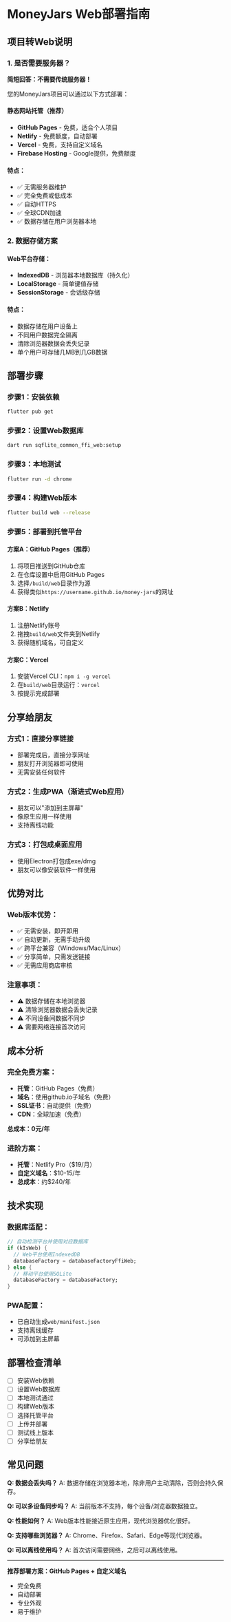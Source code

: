 # MoneyJars Web部署指南

## 项目转Web说明

### 1. 是否需要服务器？

**简短回答：不需要传统服务器！**

您的MoneyJars项目可以通过以下方式部署：

#### 静态网站托管（推荐）
- **GitHub Pages** - 免费，适合个人项目
- **Netlify** - 免费额度，自动部署
- **Vercel** - 免费，支持自定义域名
- **Firebase Hosting** - Google提供，免费额度

#### 特点：
- ✅ 无需服务器维护
- ✅ 完全免费或低成本
- ✅ 自动HTTPS
- ✅ 全球CDN加速
- ✅ 数据存储在用户浏览器本地

### 2. 数据存储方案

#### Web平台存储：
- **IndexedDB** - 浏览器本地数据库（持久化）
- **LocalStorage** - 简单键值存储
- **SessionStorage** - 会话级存储

#### 特点：
- 数据存储在用户设备上
- 不同用户数据完全隔离
- 清除浏览器数据会丢失记录
- 单个用户可存储几MB到几GB数据

## 部署步骤

### 步骤1：安装依赖
```bash
flutter pub get
```

### 步骤2：设置Web数据库
```bash
dart run sqflite_common_ffi_web:setup
```

### 步骤3：本地测试
```bash
flutter run -d chrome
```

### 步骤4：构建Web版本
```bash
flutter build web --release
```

### 步骤5：部署到托管平台

#### 方案A：GitHub Pages（推荐）
1. 将项目推送到GitHub仓库
2. 在仓库设置中启用GitHub Pages
3. 选择`/build/web`目录作为源
4. 获得类似`https://username.github.io/money-jars`的网址

#### 方案B：Netlify
1. 注册Netlify账号
2. 拖拽`build/web`文件夹到Netlify
3. 获得随机域名，可自定义

#### 方案C：Vercel
1. 安装Vercel CLI：`npm i -g vercel`
2. 在`build/web`目录运行：`vercel`
3. 按提示完成部署

## 分享给朋友

### 方式1：直接分享链接
- 部署完成后，直接分享网址
- 朋友打开浏览器即可使用
- 无需安装任何软件

### 方式2：生成PWA（渐进式Web应用）
- 朋友可以"添加到主屏幕"
- 像原生应用一样使用
- 支持离线功能

### 方式3：打包成桌面应用
- 使用Electron打包成exe/dmg
- 朋友可以像安装软件一样使用

## 优势对比

### Web版本优势：
- ✅ 无需安装，即开即用
- ✅ 自动更新，无需手动升级
- ✅ 跨平台兼容（Windows/Mac/Linux）
- ✅ 分享简单，只需发送链接
- ✅ 无需应用商店审核

### 注意事项：
- ⚠️ 数据存储在本地浏览器
- ⚠️ 清除浏览器数据会丢失记录
- ⚠️ 不同设备间数据不同步
- ⚠️ 需要网络连接首次访问

## 成本分析

### 完全免费方案：
- **托管**：GitHub Pages（免费）
- **域名**：使用github.io子域名（免费）
- **SSL证书**：自动提供（免费）
- **CDN**：全球加速（免费）

**总成本：0元/年**

### 进阶方案：
- **托管**：Netlify Pro（$19/月）
- **自定义域名**：$10-15/年
- **总成本**：约$240/年

## 技术实现

### 数据库适配：
```dart
// 自动检测平台并使用对应数据库
if (kIsWeb) {
  // Web平台使用IndexedDB
  databaseFactory = databaseFactoryFfiWeb;
} else {
  // 移动平台使用SQLite
  databaseFactory = databaseFactory;
}
```

### PWA配置：
- 已自动生成`web/manifest.json`
- 支持离线缓存
- 可添加到主屏幕

## 部署检查清单

- [ ] 安装Web依赖
- [ ] 设置Web数据库
- [ ] 本地测试通过
- [ ] 构建Web版本
- [ ] 选择托管平台
- [ ] 上传并部署
- [ ] 测试线上版本
- [ ] 分享给朋友

## 常见问题

**Q: 数据会丢失吗？**
A: 数据存储在浏览器本地，除非用户主动清除，否则会持久保存。

**Q: 可以多设备同步吗？**
A: 当前版本不支持，每个设备/浏览器数据独立。

**Q: 性能如何？**
A: Web版本性能接近原生应用，现代浏览器优化很好。

**Q: 支持哪些浏览器？**
A: Chrome、Firefox、Safari、Edge等现代浏览器。

**Q: 可以离线使用吗？**
A: 首次访问需要网络，之后可以离线使用。

---

**推荐部署方案：GitHub Pages + 自定义域名**
- 完全免费
- 自动部署
- 专业外观
- 易于维护 
